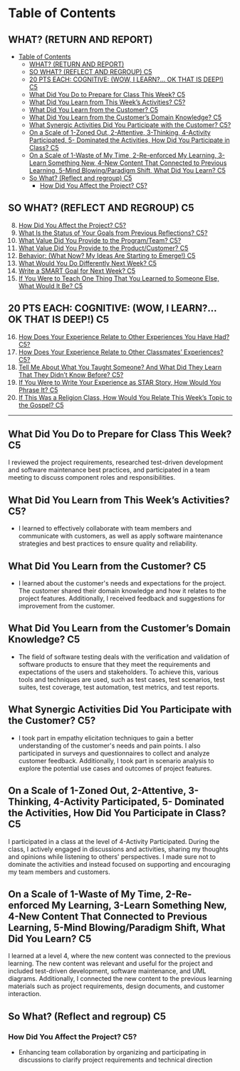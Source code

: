 # Table of Contents

## WHAT? (RETURN AND REPORT)
- [Table of Contents](#table-of-contents)
  - [WHAT? (RETURN AND REPORT)](#what-return-and-report)
  - [SO WHAT? (REFLECT AND REGROUP) C5](#so-what-reflect-and-regroup-c5)
  - [20 PTS EACH: COGNITIVE: (WOW, I LEARN?... OK THAT IS DEEP!) C5](#20-pts-each-cognitive-wow-i-learn-ok-that-is-deep-c5)
  - [What Did You Do to Prepare for Class This Week? C5](#what-did-you-do-to-prepare-for-class-this-week-c5)
  - [What Did You Learn from This Week’s Activities? C5?](#what-did-you-learn-from-this-weeks-activities-c5)
  - [What Did You Learn from the Customer? C5](#what-did-you-learn-from-the-customer-c5)
  - [What Did You Learn from the Customer’s Domain Knowledge? C5](#what-did-you-learn-from-the-customers-domain-knowledge-c5)
  - [What Synergic Activities Did You Participate with the Customer? C5?](#what-synergic-activities-did-you-participate-with-the-customer-c5)
  - [On a Scale of 1-Zoned Out, 2-Attentive, 3-Thinking, 4-Activity Participated, 5- Dominated the Activities, How Did You Participate in Class? C5](#on-a-scale-of-1-zoned-out-2-attentive-3-thinking-4-activity-participated-5--dominated-the-activities-how-did-you-participate-in-class-c5)
  - [On a Scale of 1-Waste of My Time, 2-Re-enforced My Learning, 3-Learn Something New, 4-New Content That Connected to Previous Learning, 5-Mind Blowing/Paradigm Shift, What Did You Learn? C5](#on-a-scale-of-1-waste-of-my-time-2-re-enforced-my-learning-3-learn-something-new-4-new-content-that-connected-to-previous-learning-5-mind-blowingparadigm-shift-what-did-you-learn-c5)
  - [So What? (Reflect and regroup) C5](#so-what-reflect-and-regroup-c5-1)
    - [How Did You Affect the Project? C5?](#how-did-you-affect-the-project-c5)
  
## SO WHAT? (REFLECT AND REGROUP) C5
8. [How Did You Affect the Project? C5?](#how-did-you-affect-the-project-c5)
9. [What Is the Status of Your Goals from Previous Reflections? C5?](#what-is-the-status-of-your-goals-from-previous-reflections-c5)
10. [What Value Did You Provide to the Program/Team? C5?](#what-value-did-you-provide-to-the-programteam-c5)
11. [What Value Did You Provide to the Product/Customer? C5](#what-value-did-you-provide-to-the-productcustomer-c5)
12. [Behavior: (What Now? My Ideas Are Starting to Emerge!) C5](#behavior-what-now-my-ideas-are-starting-to-emerge-c5)
13. [What Would You Do Differently Next Week? C5](#what-would-you-do-differently-next-week-c5)
14. [Write a SMART Goal for Next Week? C5](#write-a-smart-goal-for-next-week-c5)
15. [If You Were to Teach One Thing That You Learned to Someone Else, What Would It Be? C5](#if-you-were-to-teach-one-thing-that-you-learned-to-someone-else-what-would-it-be-c5)

## 20 PTS EACH: COGNITIVE: (WOW, I LEARN?... OK THAT IS DEEP!) C5
16. [How Does Your Experience Relate to Other Experiences You Have Had? C5?](#how-does-your-experience-relate-to-other-experiences-you-have-had-c5)
17. [How Does Your Experience Relate to Other Classmates’ Experiences? C5?](#how-does-your-experience-relate-to-other-classmates-experiences-c5)
18. [Tell Me About What You Taught Someone? And What Did They Learn That They Didn’t Know Before? C5?](#tell-me-about-what-you-taught-someone-and-what-did-they-learn-that-they-didnt-know-before-c5)
19. [If You Were to Write Your Experience as STAR Story, How Would You Phrase It? C5](#if-you-were-to-write-your-experience-as-star-story-how-would-you-phrase-it-c5)
20. [If This Was a Religion Class, How Would You Relate This Week’s Topic to the Gospel? C5](#if-this-was-a-religion-class-how-would-you-relate-this-weeks-topic-to-the-gospel-c5)

---

## What Did You Do to Prepare for Class This Week? C5
I reviewed the project requirements, researched test-driven development and software maintenance best practices, and participated in a team meeting to discuss component roles and responsibilities.

## What Did You Learn from This Week’s Activities? C5?
- I learned to effectively collaborate with team members and communicate with customers, as well as apply software maintenance strategies and best practices to ensure quality and reliability.

## What Did You Learn from the Customer? C5
- I learned about the customer's needs and expectations for the project. The customer shared their domain knowledge and how it relates to the project features. Additionally, I received feedback and suggestions for improvement from the customer.

## What Did You Learn from the Customer’s Domain Knowledge? C5
- The field of software testing deals with the verification and validation of software products to ensure that they meet the requirements and expectations of the users and stakeholders. To achieve this, various tools and techniques are used, such as test cases, test scenarios, test suites, test coverage, test automation, test metrics, and test reports.

## What Synergic Activities Did You Participate with the Customer? C5?
- I took part in empathy elicitation techniques to gain a better understanding of the customer's needs and pain points. I also participated in surveys and questionnaires to collect and analyze customer feedback. Additionally, I took part in scenario analysis to explore the potential use cases and outcomes of project features.

## On a Scale of 1-Zoned Out, 2-Attentive, 3-Thinking, 4-Activity Participated, 5- Dominated the Activities, How Did You Participate in Class? C5
I participated in a class at the level of 4-Activity Participated. During the class, I actively engaged in discussions and activities, sharing my thoughts and opinions while listening to others' perspectives. I made sure not to dominate the activities and instead focused on supporting and encouraging my team members and customers.

## On a Scale of 1-Waste of My Time, 2-Re-enforced My Learning, 3-Learn Something New, 4-New Content That Connected to Previous Learning, 5-Mind Blowing/Paradigm Shift, What Did You Learn? C5
I learned at a level 4, where the new content was connected to the previous learning. The new content was relevant and useful for the project and included test-driven development, software maintenance, and UML diagrams. Additionally, I connected the new content to the previous learning materials such as project requirements, design documents, and customer interaction.

## So What? (Reflect and regroup) C5
### How Did You Affect the Project? C5?
- Enhancing team collaboration by organizing and participating in discussions to clarify project requirements and technical direction
